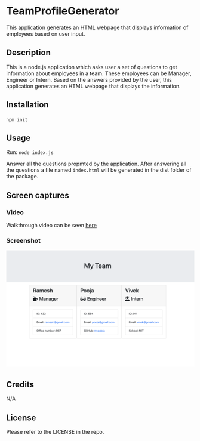 # TeamProfileGenerator
This application generates an HTML webpage that displays information of employees based on user input.

## Description
This is a node.js application which asks user a set of questions to get information about employees in a team. These employees can be Manager, Engineer or Intern. Based on the answers provided by the user, this application generates an HTML webpage that displays the information.

## Installation
`npm init`

## Usage
Run: `node index.js`

Answer all the questions propmted by the application. After answering all the questions a file named `index.html` will be generated in the dist folder of the package.

## Screen captures
### Video
Walkthrough video can be seen [here](./assets/employee-video.webm)

### Screenshot
![ScreenShot of the generated Readme](./assets/employee-screenshot.png)

## Credits

N/A

## License

Please refer to the LICENSE in the repo.
